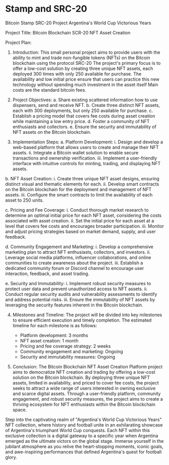 # Stamp and SRC-20
Bitcoin Stamp SRC-20 Project
Argentina's World Cup Victorious Years

Project Title: Bitcoin Blockchain SCR-20 NFT Asset Creation 

Project Plan:

1. Introduction:
This small personal project aims to provide users with the ability to mint and trade non-fungible tokens (NFTs) on the Bitcoin blockchain using the protocol SRC-20
The project's primary focus is to offer a low-cost solution by creating three unique NFT assets, each deployed 300 times with only 250 available for purchase. 
The availability and low initial price ensure that users can practice this new technology without spending much investment in the asset itself
Main costs are the standard bitcoin fees.

2. Project Objectives:
a. Share existing scattered information how to use dispensers, send and receive NFT. 
b. Create three distinct NFT assets, each with 300 deployments, but only 250 available for purchase. 
c. Establish a pricing model that covers fee costs during asset creation while maintaining a low entry price.
d. Foster a community of NFT enthusiasts and collectors.
e. Ensure the security and immutability of NFT assets on the Bitcoin blockchain.

3. Implementation Steps:
a. Platform Development:
   i. Design and develop a web-based platform that allows users to create and manage their NFT assets.
   ii. Integrate a Bitcoin wallet solution to enable secure transactions and ownership verification.
   iii. Implement a user-friendly interface with intuitive controls for minting, trading, and displaying NFT assets.

b. NFT Asset Creation:
   i. Create three unique NFT asset designs, ensuring distinct visual and thematic elements for each.
   ii. Develop smart contracts on the Bitcoin blockchain for the deployment and management of NFT assets.
   iii. Configure the smart contracts to limit the availability of each asset to 250 units.

c. Pricing and Fee Coverage:
   i. Conduct thorough market research to determine an optimal initial price for each NFT asset, considering the costs associated with asset creation.
   ii. Set the initial price for each asset at a level that covers fee costs and encourages broader participation.
   iii. Monitor and adjust pricing strategies based on market demand, supply, and user feedback.

d. Community Engagement and Marketing:
   i. Develop a comprehensive marketing plan to attract NFT enthusiasts, collectors, and investors.
   ii. Leverage social media platforms, influencer collaborations, and online communities to create awareness about the project.
   iii. Establish a dedicated community forum or Discord channel to encourage user interaction, feedback, and asset trading.

e. Security and Immutability:
   i. Implement robust security measures to protect user data and prevent unauthorized access to NFT assets.
   ii. Conduct regular security audits and vulnerability assessments to identify and address potential risks.
   iii. Ensure the immutability of NFT assets by leveraging the security features inherent in the Bitcoin blockchain.

4. Milestones and Timeline:
The project will be divided into key milestones to ensure efficient execution and timely completion. The estimated timeline for each milestone is as follows:
   - Platform development: 3 months
   - NFT asset creation: 1 month
   - Pricing and fee coverage strategy: 2 weeks
   - Community engagement and marketing: Ongoing
   - Security and immutability measures: Ongoing

5. Conclusion:
The Bitcoin Blockchain NFT Asset Creation Platform project aims to democratize NFT creation and trading by offering a low-cost solution on the Bitcoin blockchain. By deploying three unique NFT assets, limited in availability, and priced to cover fee costs, the project seeks to attract a wide range of users interested in owning exclusive and scarce digital assets. Through a user-friendly platform, community engagement, and robust security measures, the project aims to create a thriving ecosystem for NFT enthusiasts within the Bitcoin blockchain space.


Step into the captivating realm of "Argentina's World Cup Victorious Years" NFT collection, where history and football unite in an exhilarating showcase of Argentina's triumphant World Cup conquests.
Each NFT within this exclusive collection is a digital gateway to a specific year when Argentina emerged as the ultimate victors on the global stage. Immerse yourself in the jubilant atmosphere as you relive the heart-stopping moments, iconic goals, and awe-inspiring performances that defined Argentina's quest for football glory.
